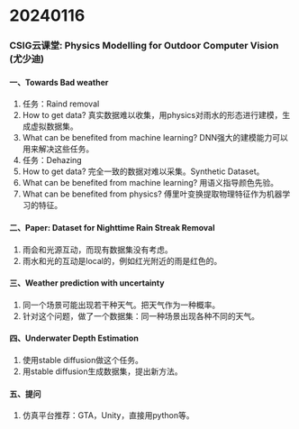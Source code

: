 # 20240116
### CSIG云课堂: Physics Modelling for Outdoor Computer Vision (尤少迪)
#### 一、Towards Bad weather
1. 任务：Raind removal 
2. How to get data? 真实数据难以收集，用physics对雨水的形态进行建模，生成虚拟数据集。
3. What can be benefited from machine learning? DNN强大的建模能力可以用来解决这些任务。
4. 任务：Dehazing
5. How to get data? 完全一致的数据对难以采集。Synthetic Dataset。
6. What can be benefited from machine learning? 用语义指导颜色先验。
7. What can be benefited from physics? 傅里叶变换提取物理特征作为机器学习的特征。
#### 二、Paper: Dataset for Nighttime Rain Streak Removal
1. 雨会和光源互动，而现有数据集没有考虑。
2. 雨水和光的互动是local的，例如红光附近的雨是红色的。
#### 三、Weather prediction with uncertainty
1. 同一个场景可能出现若干种天气。把天气作为一种概率。
2. 针对这个问题，做了一个数据集：同一种场景出现各种不同的天气。
#### 四、Underwater Depth Estimation
1. 使用stable diffusion做这个任务。
2. 用stable diffusion生成数据集，提出新方法。
#### 五、提问
1. 仿真平台推荐：GTA，Unity，直接用python等。